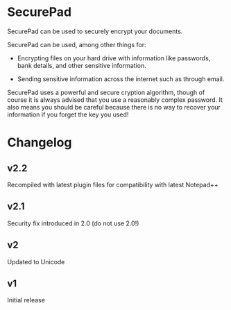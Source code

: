 SecurePad
=========

SecurePad can be used to securely encrypt your documents.

SecurePad can be used, among other things for:

- Encrypting files on your hard drive with information like passwords, bank details, and other sensitive information.

- Sending sensitive information across the internet such as through email.

SecurePad uses a powerful and secure cryption algorithm, though of course it is always advised that you use a reasonably complex password. It also means you should be careful because there is no way to recover your information if you forget the key you used!

Changelog
=========

v2.2
----

Recompiled with latest plugin files for compatibility with latest Notepad++

v2.1
----

Security fix introduced in 2.0 (do not use 2.0!)

v2
--

Updated to Unicode

v1
--

Initial release